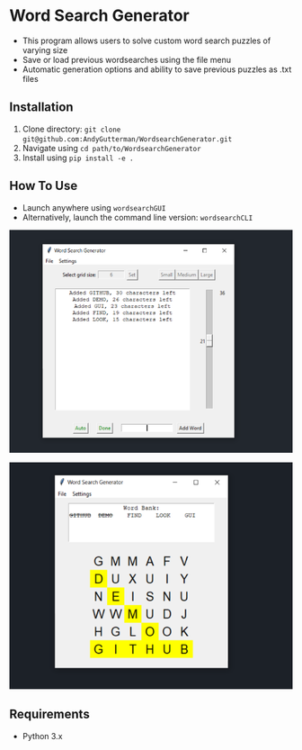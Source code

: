 # Word Search Generator

- This program allows users to solve custom word search puzzles of varying size
- Save or load previous wordsearches using the file menu
- Automatic generation options and ability to save previous puzzles as .txt files

## Installation
1. Clone directory: `git clone git@github.com:AndyGutterman/WordsearchGenerator.git`
2. Navigate using `cd path/to/WordsearchGenerator`
3. Install using `pip install -e .`

## How To Use
   - Launch anywhere using `wordsearchGUI`
   - Alternatively, launch the command line version:  `wordsearchCLI`
     
![image_01 failed to load](https://raw.githubusercontent.com/AndyGutterman/WordsearchGenerator/main/demo_images/image_01.PNG "Select a size and enter words")

![image_02 failed to load](https://raw.githubusercontent.com/AndyGutterman/WordsearchGenerator/main/demo_images/image_02.PNG "Generate and search")


## Requirements
- Python 3.x
